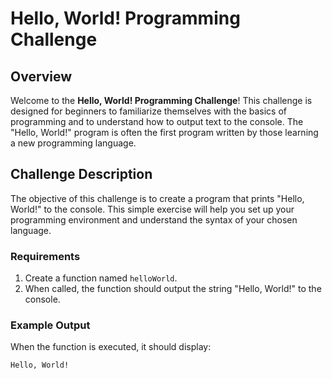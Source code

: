 # Hello, World! Programming Challenge

## Overview

Welcome to the **Hello, World! Programming Challenge**! This challenge is designed for beginners to familiarize themselves with the basics of programming and to understand how to output text to the console. The "Hello, World!" program is often the first program written by those learning a new programming language.

## Challenge Description

The objective of this challenge is to create a program that prints "Hello, World!" to the console. This simple exercise will help you set up your programming environment and understand the syntax of your chosen language.

### Requirements

1. Create a function named `helloWorld`.
2. When called, the function should output the string "Hello, World!" to the console.

### Example Output

When the function is executed, it should display:
```
Hello, World!
```